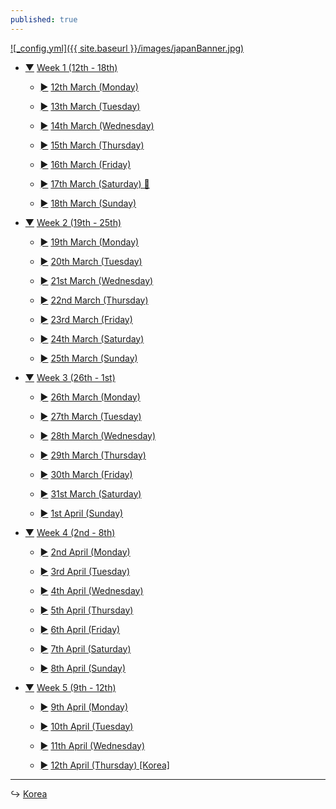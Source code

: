```yaml
---
published: true
---
```

<a href="/japan">![_config.yml]({{ site.baseurl }}/images/japanBanner.jpg)</a>

<div class="treeview">
    <ul>
        <li>
            <div><p><a href="#" class="sc" onclick="return UnHide(this)">&#9660;</a>
                <a href="#">Week 1 (12th - 18th)</a></p></div>
            <ul>
                <li class="cl">
                    <div>
                        <p>
              <a href="/days/week1/12mar/" class="sc">&#9658;</a>
              <a href="/days/week1/12mar/">12th March (Monday)</a>
            </p>
          </div>
        </li>
         <li class="cl">
          <div>
            <p>
              <a href="/days/week1/13mar/" class="sc">&#9658;</a>
              <a href="/days/week1/13mar/">13th March (Tuesday)</a>
            </p>
          </div>
        </li>
                 <li class="cl">
          <div>
            <p>
              <a href="/days/week1/14mar/" class="sc">&#9658;</a>
              <a href="/days/week1/14mar/">14th March (Wednesday)</a>
            </p>
          </div>
        </li>
                 <li class="cl">
          <div>
            <p>
              <a href="/days/week1/15mar/" class="sc">&#9658;</a>
              <a href="/days/week1/15mar/">15th March (Thursday)</a>
            </p>
          </div>
        </li>
                                 <li class="cl">
          <div>
            <p>
              <a href="/days/week1/16mar/" class="sc">&#9658;</a>
              <a href="/days/week1/16mar/">16th March (Friday)</a>
            </p>
          </div>
        </li>
                                 <li class="cl">
          <div>
            <p>
              <a href="/days/week1/17mar/" class="sc">&#9658;</a>
              <a href="/days/week1/17mar/">17th March (Saturday) 🎂</a>
            </p>
          </div>
        </li>
                                 <li class="cl">
          <div>
            <p>
              <a href="/days/week1/18mar/" class="sc">&#9658;</a>
              <a href="/days/week1/18mar/">18th March (Sunday)</a>
            </p>
          </div>
        </li>
      </ul>
    </li>
  </ul>
</div>
<div class="treeview">
    <ul>
        <li>
            <div><p><a href="#" class="sc" onclick="return UnHide(this)">&#9660;</a>
                <a href="#">Week 2 (19th - 25th)</a></p></div>
            <ul>
                <li class="cl">
                    <div>
                        <p>
              <a href="/days/week2/19mar/" class="sc">&#9658;</a>
              <a href="/days/week2/19mar/">19th March (Monday)</a>
            </p>
          </div>
        </li>
         <li class="cl">
          <div>
            <p>
              <a href="/days/week2/20mar/" class="sc">&#9658;</a>
              <a href="/days/week2/20mar/">20th March (Tuesday)</a>
            </p>
          </div>
        </li>
                 <li class="cl">
          <div>
            <p>
              <a href="/days/week2/21mar/" class="sc">&#9658;</a>
              <a href="/days/week2/21mar/">21st March (Wednesday)</a>
            </p>
          </div>
        </li>
                 <li class="cl">
          <div>
            <p>
              <a href="/days/week2/22mar/" class="sc">&#9658;</a>
              <a href="/days/week2/22mar/">22nd March (Thursday)</a>
            </p>
          </div>
        </li>
                                 <li class="cl">
          <div>
            <p>
              <a href="/days/week2/23mar/" class="sc">&#9658;</a>
              <a href="/days/week2/23mar/">23rd March (Friday)</a>
            </p>
          </div>
        </li>
                                 <li class="cl">
          <div>
            <p>
              <a href="/days/week2/24mar/" class="sc">&#9658;</a>
              <a href="/days/week2/24mar/">24th March (Saturday)</a>
            </p>
          </div>
        </li>
                                 <li class="cl">
          <div>
            <p>
              <a href="/days/week2/25mar/" class="sc">&#9658;</a>
              <a href="/days/week2/25mar/">25th March (Sunday)</a>
            </p>
          </div>
        </li>
      </ul>
    </li>
  </ul>
</div>
<div class="treeview">
    <ul>
        <li>
            <div><p><a href="#" class="sc" onclick="return UnHide(this)">&#9660;</a>
                <a href="#">Week 3 (26th - 1st)</a></p></div>
            <ul>
                <li class="cl">
                    <div>
                        <p>
              <a href="/days/week3/26mar/" class="sc">&#9658;</a>
              <a href="/days/week3/26mar/">26th March (Monday)</a>
            </p>
          </div>
        </li>
         <li class="cl">
          <div>
            <p>
              <a href="/days/week3/27mar/" class="sc">&#9658;</a>
              <a href="/days/week3/27mar/">27th March (Tuesday)</a>
            </p>
          </div>
        </li>
                 <li class="cl">
          <div>
            <p>
              <a href="/days/week3/28mar/" class="sc">&#9658;</a>
              <a href="/days/week3/28mar/">28th March (Wednesday)</a>
            </p>
          </div>
        </li>
                 <li class="cl">
          <div>
            <p>
              <a href="/days/week3/29mar/" class="sc">&#9658;</a>
              <a href="/days/week3/29mar/">29th March (Thursday)</a>
            </p>
          </div>
        </li>
                                 <li class="cl">
          <div>
            <p>
              <a href="/days/week3/30mar/" class="sc">&#9658;</a>
              <a href="/days/week3/30mar/">30th March (Friday)</a>
            </p>
          </div>
        </li>
                                 <li class="cl">
          <div>
            <p>
              <a href="/days/week3/31mar/" class="sc">&#9658;</a>
              <a href="/days/week3/31mar/">31st March (Saturday)</a>
            </p>
          </div>
        </li>
                                 <li class="cl">
          <div>
            <p>
              <a href="/days/week3/1apr/" class="sc">&#9658;</a>
              <a href="/days/week3/1apr/">1st April (Sunday)</a>
            </p>
          </div>
        </li>
      </ul>
    </li>
  </ul>
</div>
<div class="treeview">
    <ul>
        <li>
            <div><p><a href="#" class="sc" onclick="return UnHide(this)">&#9660;</a>
                <a href="#">Week 4 (2nd - 8th)</a></p></div>
            <ul>
                <li class="cl">
                    <div>
                        <p>
              <a href="/days/week4/2apr/" class="sc">&#9658;</a>
              <a href="/days/week4/2apr/">2nd April (Monday)</a>
            </p>
          </div>
        </li>
         <li class="cl">
          <div>
            <p>
              <a href="/days/week4/3apr/" class="sc">&#9658;</a>
              <a href="/days/week4/3apr/">3rd April (Tuesday)</a>
            </p>
          </div>
        </li>
                 <li class="cl">
          <div>
            <p>
              <a href="/days/week4/4apr/" class="sc">&#9658;</a>
              <a href="/days/week4/4apr/">4th April (Wednesday)</a>
            </p>
          </div>
        </li>
                 <li class="cl">
          <div>
            <p>
              <a href="/days/week4/5apr/" class="sc">&#9658;</a>
              <a href="/days/week4/5apr/">5th April (Thursday)</a>
            </p>
          </div>
        </li>
                                 <li class="cl">
          <div>
            <p>
              <a href="/days/week4/6apr/" class="sc">&#9658;</a>
              <a href="/days/week4/6apr/">6th April (Friday)</a>
            </p>
          </div>
        </li>
                                 <li class="cl">
          <div>
            <p>
              <a href="/days/week4/7apr/" class="sc">&#9658;</a>
              <a href="/days/week4/7apr/">7th April (Saturday)</a>
            </p>
          </div>
        </li>
                                 <li class="cl">
          <div>
            <p>
              <a href="/days/week4/8apr/" class="sc">&#9658;</a>
              <a href="/days/week4/8apr/">8th April (Sunday)</a>
            </p>
          </div>
        </li>
      </ul>
    </li>
  </ul>
</div>
<div class="treeview">
    <ul>
        <li>
            <div><p><a href="#" class="sc" onclick="return UnHide(this)">&#9660;</a>
                <a href="#">Week 5 (9th - 12th)</a></p></div>
            <ul>
                <li class="cl">
                    <div>
                        <p>
              <a href="/days/week5/9apr/" class="sc">&#9658;</a>
              <a href="/days/week5/9apr/">9th April (Monday)</a>
            </p>
          </div>
        </li>
         <li class="cl">
          <div>
            <p>
              <a href="/days/week5/10apr/" class="sc">&#9658;</a>
              <a href="/days/week5/10apr/">10th April (Tuesday)</a>
            </p>
          </div>
        </li>
                 <li class="cl">
          <div>
            <p>
              <a href="/days/week5/11apr/" class="sc">&#9658;</a>
              <a href="/days/week5/11apr/">11th April (Wednesday)</a>
            </p>
          </div>
        </li>
        <li class="cl">
          <div>
            <p>
              <a href="/days/week5/12apr/" class="sc">&#9658;</a>
              <a href="/days/week5/12apr/">12th April (Thursday) [Korea]</a>
            </p>
          </div>
        </li>
      </ul>
    </li>
  </ul>
</div>

<hr>

↪ [Korea](/korea)
